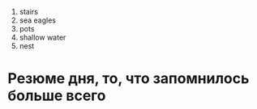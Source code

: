 1. stairs
2. sea eagles
3. pots
4. shallow water
5. nest








# Резюме дня, то, что запомнилось больше всего